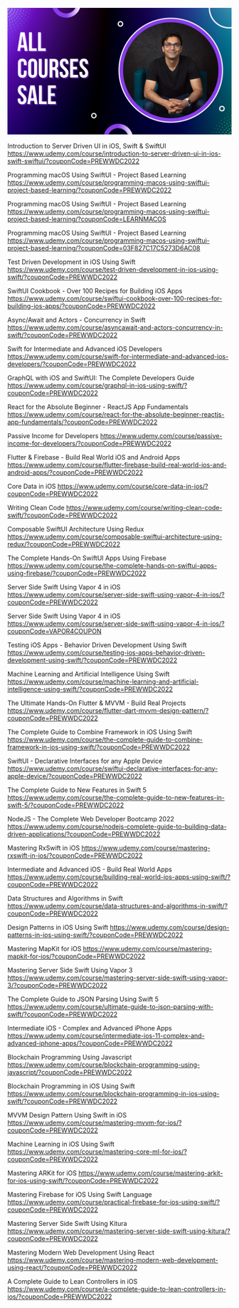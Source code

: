 
![WWDC Sale](images/all-courses.png)



Introduction to Server Driven UI in iOS, Swift & SwiftUI	https://www.udemy.com/course/introduction-to-server-driven-ui-in-ios-swift-swiftui/?couponCode=PREWWDC2022

Programming macOS Using SwiftUI - Project Based Learning	https://www.udemy.com/course/programming-macos-using-swiftui-project-based-learning/?couponCode=PREWWDC2022

Programming macOS Using SwiftUI - Project Based Learning	https://www.udemy.com/course/programming-macos-using-swiftui-project-based-learning/?couponCode=LEARNMACOS

Programming macOS Using SwiftUI - Project Based Learning	https://www.udemy.com/course/programming-macos-using-swiftui-project-based-learning/?couponCode=03F827C17C5273D6AC08

Test Driven Development in iOS Using Swift	https://www.udemy.com/course/test-driven-development-in-ios-using-swift/?couponCode=PREWWDC2022

SwiftUI Cookbook - Over 100 Recipes for Building iOS Apps	https://www.udemy.com/course/swiftui-cookbook-over-100-recipes-for-building-ios-apps/?couponCode=PREWWDC2022

Async/Await and Actors - Concurrency in Swift	https://www.udemy.com/course/asyncawait-and-actors-concurrency-in-swift/?couponCode=PREWWDC2022

Swift for Intermediate and Advanced iOS Developers	https://www.udemy.com/course/swift-for-intermediate-and-advanced-ios-developers/?couponCode=PREWWDC2022

GraphQL with iOS and SwiftUI: The Complete Developers Guide	https://www.udemy.com/course/graphql-in-ios-using-swift/?couponCode=PREWWDC2022

React for the Absolute Beginner - ReactJS App Fundamentals	https://www.udemy.com/course/react-for-the-absolute-beginner-reactjs-app-fundamentals/?couponCode=PREWWDC2022

Passive Income for Developers	https://www.udemy.com/course/passive-income-for-developers/?couponCode=PREWWDC2022

Flutter & Firebase - Build Real World iOS and Android Apps	https://www.udemy.com/course/flutter-firebase-build-real-world-ios-and-android-apps/?couponCode=PREWWDC2022

Core Data in iOS	https://www.udemy.com/course/core-data-in-ios/?couponCode=PREWWDC2022

Writing Clean Code	https://www.udemy.com/course/writing-clean-code-swift/?couponCode=PREWWDC2022

Composable SwiftUI Architecture Using Redux	https://www.udemy.com/course/composable-swiftui-architecture-using-redux/?couponCode=PREWWDC2022

The Complete Hands-On SwiftUI Apps Using Firebase	https://www.udemy.com/course/the-complete-hands-on-swiftui-apps-using-firebase/?couponCode=PREWWDC2022

Server Side Swift Using Vapor 4 in iOS	https://www.udemy.com/course/server-side-swift-using-vapor-4-in-ios/?couponCode=PREWWDC2022

Server Side Swift Using Vapor 4 in iOS	https://www.udemy.com/course/server-side-swift-using-vapor-4-in-ios/?couponCode=VAPOR4COUPON

Testing iOS Apps - Behavior Driven Development Using Swift	https://www.udemy.com/course/testing-ios-apps-behavior-driven-development-using-swift/?couponCode=PREWWDC2022

Machine Learning and Artificial Intelligence Using Swift	https://www.udemy.com/course/machine-learning-and-artificial-intelligence-using-swift/?couponCode=PREWWDC2022

The Ultimate Hands-On Flutter & MVVM - Build Real Projects	https://www.udemy.com/course/flutter-dart-mvvm-design-pattern/?couponCode=PREWWDC2022

The Complete Guide to Combine Framework in iOS Using Swift	https://www.udemy.com/course/the-complete-guide-to-combine-framework-in-ios-using-swift/?couponCode=PREWWDC2022

SwiftUI - Declarative Interfaces for any Apple Device	https://www.udemy.com/course/swiftui-declarative-interfaces-for-any-apple-device/?couponCode=PREWWDC2022

The Complete Guide to New Features in Swift 5	https://www.udemy.com/course/the-complete-guide-to-new-features-in-swift-5/?couponCode=PREWWDC2022

NodeJS - The Complete Web Developer Bootcamp 2022	https://www.udemy.com/course/nodejs-complete-guide-to-building-data-driven-applications/?couponCode=PREWWDC2022

Mastering RxSwift in iOS	https://www.udemy.com/course/mastering-rxswift-in-ios/?couponCode=PREWWDC2022

Intermediate and Advanced iOS - Build Real World Apps	https://www.udemy.com/course/building-real-world-ios-apps-using-swift/?couponCode=PREWWDC2022

Data Structures and Algorithms in Swift	https://www.udemy.com/course/data-structures-and-algorithms-in-swift/?couponCode=PREWWDC2022

Design Patterns in iOS Using Swift	https://www.udemy.com/course/design-patterns-in-ios-using-swift/?couponCode=PREWWDC2022

Mastering MapKit for iOS	https://www.udemy.com/course/mastering-mapkit-for-ios/?couponCode=PREWWDC2022

Mastering Server Side Swift Using Vapor 3	https://www.udemy.com/course/mastering-server-side-swift-using-vapor-3/?couponCode=PREWWDC2022

The Complete Guide to JSON Parsing Using Swift 5	https://www.udemy.com/course/ultimate-guide-to-json-parsing-with-swift/?couponCode=PREWWDC2022

Intermediate iOS - Complex and Advanced iPhone Apps	https://www.udemy.com/course/intermediate-ios-11-complex-and-advanced-iphone-apps/?couponCode=PREWWDC2022

Blockchain Programming Using Javascript	https://www.udemy.com/course/blockchain-programming-using-javascript/?couponCode=PREWWDC2022

Blockchain Programming in iOS Using Swift	https://www.udemy.com/course/blockchain-programming-in-ios-using-swift/?couponCode=PREWWDC2022

MVVM Design Pattern Using Swift in iOS	https://www.udemy.com/course/mastering-mvvm-for-ios/?couponCode=PREWWDC2022

Machine Learning in iOS Using Swift	https://www.udemy.com/course/mastering-core-ml-for-ios/?couponCode=PREWWDC2022

Mastering ARKit for iOS	https://www.udemy.com/course/mastering-arkit-for-ios-using-swift/?couponCode=PREWWDC2022

Mastering Firebase for iOS Using Swift Language	https://www.udemy.com/course/practical-firebase-for-ios-using-swift/?couponCode=PREWWDC2022

Mastering Server Side Swift Using Kitura	https://www.udemy.com/course/mastering-server-side-swift-using-kitura/?couponCode=PREWWDC2022

Mastering Modern Web Development Using React	https://www.udemy.com/course/mastering-modern-web-development-using-react/?couponCode=PREWWDC2022

A Complete Guide to Lean Controllers in iOS	https://www.udemy.com/course/a-complete-guide-to-lean-controllers-in-ios/?couponCode=PREWWDC2022
